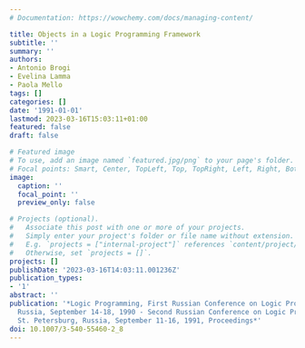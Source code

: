 ```yaml
---
# Documentation: https://wowchemy.com/docs/managing-content/

title: Objects in a Logic Programming Framework
subtitle: ''
summary: ''
authors:
- Antonio Brogi
- Evelina Lamma
- Paola Mello
tags: []
categories: []
date: '1991-01-01'
lastmod: 2023-03-16T15:03:11+01:00
featured: false
draft: false

# Featured image
# To use, add an image named `featured.jpg/png` to your page's folder.
# Focal points: Smart, Center, TopLeft, Top, TopRight, Left, Right, BottomLeft, Bottom, BottomRight.
image:
  caption: ''
  focal_point: ''
  preview_only: false

# Projects (optional).
#   Associate this post with one or more of your projects.
#   Simply enter your project's folder or file name without extension.
#   E.g. `projects = ["internal-project"]` references `content/project/deep-learning/index.md`.
#   Otherwise, set `projects = []`.
projects: []
publishDate: '2023-03-16T14:03:11.001236Z'
publication_types:
- '1'
abstract: ''
publication: '*Logic Programming, First Russian Conference on Logic Programming, Irkutsk,
  Russia, September 14-18, 1990 - Second Russian Conference on Logic Programming,
  St. Petersburg, Russia, September 11-16, 1991, Proceedings*'
doi: 10.1007/3-540-55460-2_8
---
```

